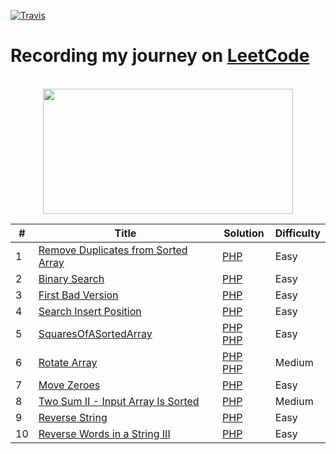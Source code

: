 [![Travis](https://img.shields.io/badge/language-PHP-blue.svg)]()

# Recording my journey on [LeetCode](https://leetcode.com/problemset/algorithms/) 


<p align="center">  
	<br>
	<a href="https://leetcode.com/problemset/algorithms/">
        <img height=200 width = 400 src="https://tva1.sinaimg.cn/large/007S8ZIlly1ghluelm27rj30dw0780sm.jpg"> 
    </a>
    <br>
</p>


| # | Title | Solution | Difficulty |
|---| ----- | -------- | ---------- |
|1|[Remove Duplicates from Sorted Array](https://leetcode.com/problems/remove-duplicates-from-sorted-array/) | [PHP](https://github.com/3omarbadr/LeetCode-Problems/blob/main/Easy/RemoveDuplicatesfromSortedArray.php) |Easy|
|2|[Binary Search](https://leetcode.com/problems/binary-search/) | [PHP](https://github.com/3omarbadr/LeetCode-Problems/blob/main/Easy/BinarySearch.php) |Easy|
|3|[First Bad Version](https://leetcode.com/problems/first-bad-version/) | [PHP](https://github.com/3omarbadr/LeetCode-Problems/blob/main/Easy/FirstBadVersion.php) |Easy|
|4|[Search Insert Position](https://leetcode.com/problems/search-insert-position/) | [PHP](https://github.com/3omarbadr/LeetCode-Problems/blob/main/Easy/SearchInsertPosition.php) |Easy|
|5|[SquaresOfASortedArray](https://leetcode.com/problems/squares-of-a-sorted-array/) | [PHP](https://github.com/3omarbadr/LeetCode-Problems/blob/main/Easy/SquaresOfASortedArray.php) [PHP](https://github.com/3omarbadr/LeetCode-Problems/blob/main/Easy/SquaresOfASortedArray2.php) |Easy|
|6|[Rotate Array](https://leetcode.com/problems/rotate-array/) | [PHP](https://github.com/3omarbadr/LeetCode-Problems/blob/main/Medium/RotateArray.php) [PHP](https://github.com/3omarbadr/LeetCode-Problems/blob/main/Medium/RotateArray2.php) |Medium|
|7|[Move Zeroes](https://leetcode.com/problems/move-zeroes/) | [PHP](https://github.com/3omarbadr/LeetCode-Problems/blob/main/Easy/MoveZeroes.php) |Easy|
|8|[Two Sum II - Input Array Is Sorted](https://leetcode.com/problems/two-sum-ii-input-array-is-sorted/) | [PHP](https://github.com/3omarbadr/LeetCode-Problems/blob/main/Medium/TwoSumII.php) |Medium|
|9|[Reverse String](https://leetcode.com/problems/reverse-string/) | [PHP](https://github.com/3omarbadr/LeetCode-Problems/blob/main/Easy/ReverseString.php) |Easy|
|10|[Reverse Words in a String III](https://leetcode.com/problems/reverse-words-in-a-string-iii/) | [PHP](https://github.com/3omarbadr/LeetCode-Problems/blob/main/Easy/ReverseWordsInAStringIII.php) |Easy|